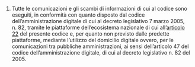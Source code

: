 1. Tutte le comunicazioni e gli scambi di informazioni di cui al codice sono eseguiti, in  conformità con quanto disposto dal codice dell’amministrazione digitale di cui al decreto  legislativo 7 marzo 2005, n. 82, tramite le piattaforme dell’ecosistema nazionale di cui all’[articolo 22](/articolo-22/1) del presente codice e, per quanto non previsto dalle predette piattaforme,  mediante l’utilizzo del domicilio digitale ovvero, per le comunicazioni tra pubbliche  amministrazioni, ai sensi dell’articolo 47 del codice dell’amministrazione digitale, di cui al  decreto legislativo n. 82 del 2005. 

